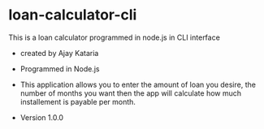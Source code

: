 # loan-calculator-cli
This is a loan calculator programmed in node.js in CLI interface

 * created by Ajay Kataria
 
 * Programmed in Node.js
 
 * This application allows you to enter the amount of loan you desire, the number of months you want then the app will calculate how much installement is payable per month.
 
 * Version 1.0.0
 
